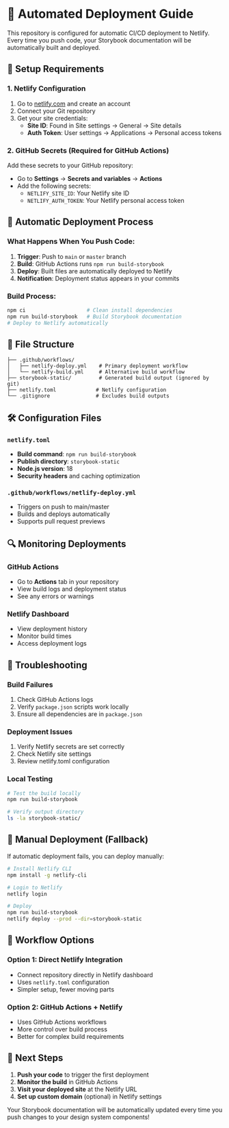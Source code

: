 # 🚀 Automated Deployment Guide

This repository is configured for automatic CI/CD deployment to Netlify. Every time you push code, your Storybook documentation will be automatically built and deployed.

## 🔧 Setup Requirements

### 1. Netlify Configuration
1. Go to [netlify.com](https://netlify.com) and create an account
2. Connect your Git repository
3. Get your site credentials:
   - **Site ID**: Found in Site settings → General → Site details
   - **Auth Token**: User settings → Applications → Personal access tokens

### 2. GitHub Secrets (Required for GitHub Actions)
Add these secrets to your GitHub repository:
- Go to **Settings** → **Secrets and variables** → **Actions**
- Add the following secrets:
  - `NETLIFY_SITE_ID`: Your Netlify site ID
  - `NETLIFY_AUTH_TOKEN`: Your Netlify personal access token

## 🔄 Automatic Deployment Process

### What Happens When You Push Code:

1. **Trigger**: Push to `main` or `master` branch
2. **Build**: GitHub Actions runs `npm run build-storybook`
3. **Deploy**: Built files are automatically deployed to Netlify
4. **Notification**: Deployment status appears in your commits

### Build Process:
```bash
npm ci                    # Clean install dependencies
npm run build-storybook   # Build Storybook documentation
# Deploy to Netlify automatically
```

## 📁 File Structure

```
├── .github/workflows/
│   ├── netlify-deploy.yml    # Primary deployment workflow
│   └── netlify-build.yml     # Alternative build workflow
├── storybook-static/         # Generated build output (ignored by git)
├── netlify.toml             # Netlify configuration
└── .gitignore               # Excludes build outputs
```

## 🛠️ Configuration Files

### `netlify.toml`
- **Build command**: `npm run build-storybook`
- **Publish directory**: `storybook-static`
- **Node.js version**: 18
- **Security headers** and caching optimization

### `.github/workflows/netlify-deploy.yml`
- Triggers on push to main/master
- Builds and deploys automatically
- Supports pull request previews

## 🔍 Monitoring Deployments

### GitHub Actions
- Go to **Actions** tab in your repository
- View build logs and deployment status
- See any errors or warnings

### Netlify Dashboard
- View deployment history
- Monitor build times
- Access deployment logs

## 🚨 Troubleshooting

### Build Failures
1. Check GitHub Actions logs
2. Verify `package.json` scripts work locally
3. Ensure all dependencies are in `package.json`

### Deployment Issues
1. Verify Netlify secrets are set correctly
2. Check Netlify site settings
3. Review netlify.toml configuration

### Local Testing
```bash
# Test the build locally
npm run build-storybook

# Verify output directory
ls -la storybook-static/
```

## 📝 Manual Deployment (Fallback)

If automatic deployment fails, you can deploy manually:

```bash
# Install Netlify CLI
npm install -g netlify-cli

# Login to Netlify
netlify login

# Deploy
npm run build-storybook
netlify deploy --prod --dir=storybook-static
```

## 🔄 Workflow Options

### Option 1: Direct Netlify Integration
- Connect repository directly in Netlify dashboard
- Uses `netlify.toml` configuration
- Simpler setup, fewer moving parts

### Option 2: GitHub Actions + Netlify
- Uses GitHub Actions workflows
- More control over build process
- Better for complex build requirements

## 🎯 Next Steps

1. **Push your code** to trigger the first deployment
2. **Monitor the build** in GitHub Actions
3. **Visit your deployed site** at the Netlify URL
4. **Set up custom domain** (optional) in Netlify settings

Your Storybook documentation will be automatically updated every time you push changes to your design system components!

